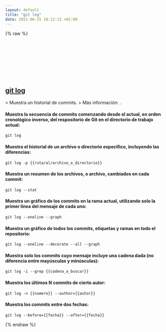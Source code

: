 ```yaml
---
layout: default
title: "git log"
date: 2021-06-25 18:12:13 +02:00
---
```

{% raw %}
<h2 id="git-log">
  <a href="/es/common/git-log.html">git log</a> <a href="#git-log"><svg class="icon">
    <use href="/assets/images/unicode_sprite.svg#link" />
  </svg></a>
</h2>
> Muestra un historial de commits.
> Más información: <https://git-scm.com/docs/git-log>.

#### Muestra la secuencia de commits comenzando desde el actual, en orden cronológico inverso, del respositorio de Git en el directorio de trabajo actual:
```shell
git log
```
#### Muestra el historial de un archivo o directorio específico, incluyendo las diferencias:
```shell
git log -p {{ruta/al/archivo_o_directorio}}
```
#### Muestra un resumen de los archivos, o archivo, cambiados en cada commit:
```shell
git log --stat
```
#### Muestra un gráfico de los commits en la rama actual, utilizando solo la primer línea del mensaje de cada uno:
```shell
git log --oneline --graph
```
#### Muestra un gráfico de todos los commits, etiquetas y ramas en todo el repositorio:
```shell
git log --oneline --decorate --all --graph
```
#### Muestra solo los commits cuyo mensaje incluye una cadena dada (no diferencia entre mayúsculas y minúsculas):
```shell
git log -i --grep {{cadena_a_buscar}}
```
#### Muestra los últimos N commits de cierto autor:
```shell
git log -n {{numero}} --author={{autor}}
```
#### Muestra los commits entre dos fechas:
```shell
git log --before={{fecha}} --after={{fecha}}
```
{% endraw %}